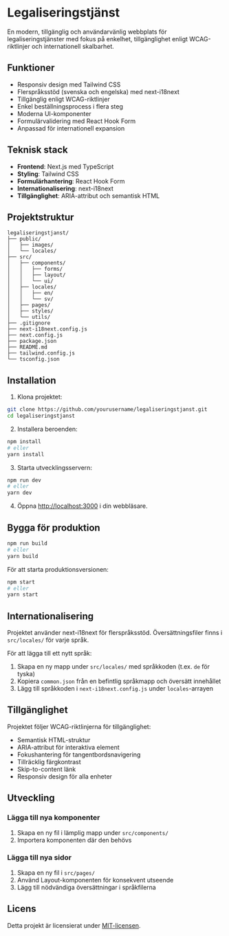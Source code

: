 # Legaliseringstjänst

En modern, tillgänglig och användarvänlig webbplats för legaliseringstjänster med fokus på enkelhet, tillgänglighet enligt WCAG-riktlinjer och internationell skalbarhet.

## Funktioner

- Responsiv design med Tailwind CSS
- Flerspråksstöd (svenska och engelska) med next-i18next
- Tillgänglig enligt WCAG-riktlinjer
- Enkel beställningsprocess i flera steg
- Moderna UI-komponenter
- Formulärvalidering med React Hook Form
- Anpassad för internationell expansion

## Teknisk stack

- **Frontend**: Next.js med TypeScript
- **Styling**: Tailwind CSS
- **Formulärhantering**: React Hook Form
- **Internationalisering**: next-i18next
- **Tillgänglighet**: ARIA-attribut och semantisk HTML

## Projektstruktur

```
legaliseringstjanst/
├── public/
│   ├── images/
│   └── locales/
├── src/
│   ├── components/
│   │   ├── forms/
│   │   ├── layout/
│   │   └── ui/
│   ├── locales/
│   │   ├── en/
│   │   └── sv/
│   ├── pages/
│   ├── styles/
│   └── utils/
├── .gitignore
├── next-i18next.config.js
├── next.config.js
├── package.json
├── README.md
├── tailwind.config.js
└── tsconfig.json
```

## Installation

1. Klona projektet:

```bash
git clone https://github.com/yourusername/legaliseringstjanst.git
cd legaliseringstjanst
```

2. Installera beroenden:

```bash
npm install
# eller
yarn install
```

3. Starta utvecklingsservern:

```bash
npm run dev
# eller
yarn dev
```

4. Öppna [http://localhost:3000](http://localhost:3000) i din webbläsare.

## Bygga för produktion

```bash
npm run build
# eller
yarn build
```

För att starta produktionsversionen:

```bash
npm start
# eller
yarn start
```

## Internationalisering

Projektet använder next-i18next för flerspråksstöd. Översättningsfiler finns i `src/locales/` för varje språk.

För att lägga till ett nytt språk:

1. Skapa en ny mapp under `src/locales/` med språkkoden (t.ex. `de` för tyska)
2. Kopiera `common.json` från en befintlig språkmapp och översätt innehållet
3. Lägg till språkkoden i `next-i18next.config.js` under `locales`-arrayen

## Tillgänglighet

Projektet följer WCAG-riktlinjerna för tillgänglighet:

- Semantisk HTML-struktur
- ARIA-attribut för interaktiva element
- Fokushantering för tangentbordsnavigering
- Tillräcklig färgkontrast
- Skip-to-content länk
- Responsiv design för alla enheter

## Utveckling

### Lägga till nya komponenter

1. Skapa en ny fil i lämplig mapp under `src/components/`
2. Importera komponenten där den behövs

### Lägga till nya sidor

1. Skapa en ny fil i `src/pages/`
2. Använd Layout-komponenten för konsekvent utseende
3. Lägg till nödvändiga översättningar i språkfilerna

## Licens

Detta projekt är licensierat under [MIT-licensen](LICENSE).
